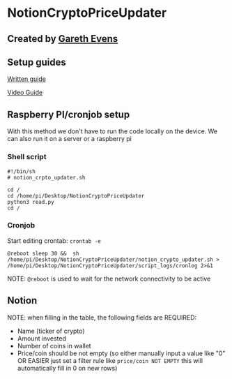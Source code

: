# NotionCryptoPriceUpdater

## Created by [Gareth Evens](https://www.youtube.com/channel/UCowfhbZ-yU3Db16nS-HNVEA)

## Setup guides

[Written guide](https://heygarethevans.notion.site/Setup-Instructions-e907297617104d5d850ca403922413cd)

[Video Guide](https://www.youtube.com/watch?v=7Yc06t7oY7s)

## Raspberry PI/cronjob setup

With this method we don't have to run the code locally on the device. We can also run it on a server or a raspberry pi

### Shell script

```
#!/bin/sh
# notion_crpto_updater.sh

cd /
cd /home/pi/Desktop/NotionCryptoPriceUpdater
python3 read.py
cd /
```

### Cronjob

Start editing crontab: `crontab -e`

```
@reboot sleep 30 &&  sh /home/pi/Desktop/NotionCryptoPriceUpdater/notion_crypto_updater.sh > /home/pi/Desktop/NotionCryptoPriceUpdater/script_logs/cronlog 2>&1
```

NOTE: `@reboot` is used to wait for the network connectivity to be active

## Notion

NOTE: when filling in the table, the following fields are REQUIRED:

- Name (ticker of crypto)
- Amount invested
- Number of coins in wallet
- Price/coin should be not empty (so either manually input a value like "0" OR EASIER just set a filter rule like `price/coin NOT EMPTY` this will automatically fill in 0 on new rows)
